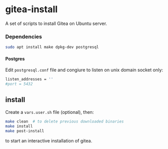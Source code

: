# gitea-install
A set of scripts to install Gitea on Ubuntu server.


### Dependencies
```bash
sudo apt install make dpkg-dev postgresql
```

#### Postgres
Edit `postgresql.conf` file and congiure to listen on unix domain socket only:
```bash
listen_addresses = ''
#port = 5432
```

## install
Create a `vars.user.sh` file (optional), then:

```bash
make clean  # to delete previous downloaded binaries
make install
make post-install
```

to start an interactive installation of gitea.
